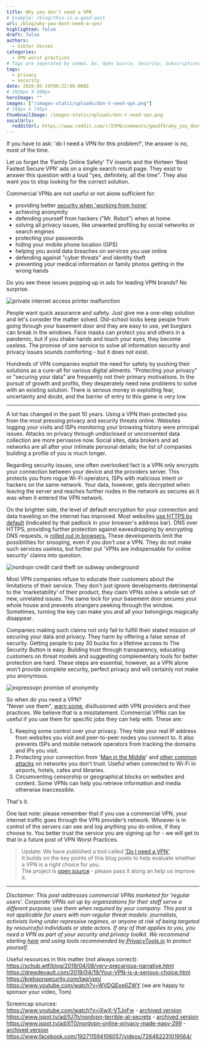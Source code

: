 ```yaml
---
title: Why you don't need a VPN
# Example: /blog/this-is-a-good-post
url: /blog/why-you-dont-need-a-vpn/
highlighted: false
draft: false
authors:
  - Viktor Vecsei
categories:
  - VPN worst practices
# Tags are seperated by comma. Ex. Open Source, Security, Subscriptions
tags:
  - privacy
  - security
date: 2020-05-19T06:22:00.000Z
# 1920px X 500px
heroImage: ""
images: ["/images-static/uploads/don-t-need-vpn.png"]
# 740px X 740px
thumbnailImage: /images-static/uploads/don-t-need-vpn.png
socalUrls:
  redditUrl: https://www.reddit.com/r/IVPN/comments/gmodf9/why_you_dont_need_a_vpn_first_post_in_vpn_worst/
---
```


If you have to ask: 'do I need a VPN for this problem?', the answer is no, most of the time.

Let us forget the ‘Family Online Safety' TV inserts and the thirteen 'Best Fastest Secure VPN’ ads on a single search result page. They exist to answer this question with a loud "yes, definitely, all the time". They also want you to stop looking for the correct solution.

Commercial VPNs are not useful or not alone sufficient for:

* providing better [security when 'working from home'](/blog/most-people-dont-need-a-commercial-vpn-to-work-from-home-securely/)
* achieving anonymity
* defending yourself from hackers ("Mr. Robot") when at home
* solving all privacy issues, like unwanted profiling by social networks or search engines
* protecting your passwords
* hiding your mobile phone location (GPS)
* helping you avoid data breaches on services you use online
* defending against "cyber threats" and identity theft
* preventing your medical information or family photos getting in the wrong hands

Do you see these issues popping up in ads for leading VPN brands? No surprise.

![private internet access printer malfunction](/images-static/uploads/1.png)

People want quick assurance and safety. Just give me a one-step solution and let's consider the matter solved. Old-school locks keep people from going through your basement door and they are easy to use, yet burglars can break in the windows. Face masks can protect you and others in a pandemic, but if you shake hands and touch your eyes, they become useless. The promise of one service to solve all information security and privacy issues sounds comforting - but it does not exist.

Hundreds of VPN companies exploit the need for safety by pushing their solutions as a cure-all for various digital ailments. "Protecting your privacy" or "securing your data" are frequently not their primary motivations. In the pursuit of growth and profits, they desperately need new problems to solve with an existing solution. There is serious money in exploiting fear, uncertainty and doubt, and the barrier of entry to this game is very low.

- - -

A lot has changed in the past 10 years. Using a VPN then protected you from the most pressing privacy and security threats online. Websites logging your visits and ISPs monitoring your browsing history were principal issues. Attacks on privacy through undisclosed or unconsented data collection are more pervasive now. Social sites, data brokers and ad networks are all after your intimate personal details; the list of companies building a profile of you is much longer.

Regarding security issues, one often overlooked fact is a VPN only encrypts your connection between your device and the providers server. This protects you from rogue Wi-Fi operators, ISPs with malicious intent or hackers on the same network. Your data, however, gets decrypted when leaving the server and reaches further nodes in the network as secures as it was when it entered the VPN network.

On the brighter side, the level of default encryption for your connection and data traveling on the internet has improved. Most websites [use HTTPS by default](https://news.umich.edu/how-lets-encrypt-doubled-the-internets-percentage-of-secure-websites-in-four-years/) (indicated by that padlock in your browser's address bar). DNS over HTTPS, providing further protection against eavesdropping by encrypting DNS requests, is [rolled out in browsers](https://blog.mozilla.org/blog/2020/02/25/firefox-continues-push-to-bring-dns-over-https-by-default-for-us-users/)[.](https://blog.mozilla.org/blog/2020/02/25/firefox-continues-push-to-bring-dns-over-https-by-default-for-us-users/.) These developments limit the possibilities for snooping, even if you don’t use a VPN. They do not make such services useless, but further put 'VPNs are indispensable for online security' claims into question.

![nordvpn credit card theft on subway underground](/images-static/uploads/2.png)

Most VPN companies refuse to educate their customers about the limitations of their service. They don't just ignore developments detrimental to the ‘marketability’ of their product, they claim VPNs solve a whole set of new, unrelated issues. The same lock for your basement door secures your whole house and prevents strangers peeking through the window. Sometimes, turning the key can make you and all your belongings magically disappear.

Companies making such claims not only fail to fulfill their stated mission of securing your data and privacy. They harm by offering a false sense of security. Getting people to pay 30 bucks for a lifetime access to The Security Button is easy. Building trust through transparency, educating customers on threat models and suggesting complementary tools for better protection are hard. These steps are essential, however, as a VPN alone won't provide complete security, perfect privacy and will certainly not make you anonymous.

![expressvpn promise of anonymity](/images-static/uploads/3.png)

So when do you need a VPN?\
"Never use them", [warn some](https://gist.github.com/joepie91/5a9909939e6ce7d09e29), disillusioned with VPN providers and their practices. We believe that is a misstatement. Commercial VPNs can be useful if you use them for specific jobs they can help with. These are:

1. Keeping some control over your privacy. They hide your real IP address from websites you visit and peer-to-peer nodes you connect to. It also prevents ISPs and mobile network operators from tracking the domains and IPs you visit.
2. Protecting your connection from '[Man in the Middle](https://en.wikipedia.org/wiki/Man-in-the-middle_attack)' and [other common attacks](https://en.wikipedia.org/wiki/Evil_twin_(wireless_networks)) on networks you don’t trust. Useful when connected to Wi-Fi in airports, hotels, cafes and libraries.
3. Circumventing censorship or geographical blocks on websites and content. Some VPNs can help you retrieve information and media otherwise inaccessible.

That's it.

One last note: please remember that if you use a commercial VPN, your internet traffic goes through the VPN provider’s network. Whoever is in control of the servers can see and log anything you do online, if they choose to. You better trust the service you are signing up for - we will get to that in a future post of VPN Worst Practices.

> Update: We have published a tool called ['Do I need a VPN'](https://www.doineedavpn.com).\
> It builds on the key points of this blog posts to help evaluate whether a VPN is a right choice for you.\
> The project is [open source](https://github.com/ivpn/doineedavpn.com) - please pass it along an help us improve it.

- - -

*Disclaimer: This post addresses commercial VPNs marketed for 'regular users'. Corporate VPNs set up by organizations for their staff serve a different purpose; use them when required by your company. This post is not applicable for users with non-regular threat models: journalists, activists living under repressive regimes, or anyone at risk of being targeted by resourceful individuals or state actors. If any of that applies to you, you need a VPN as part of your security and privacy toolkit. We recommend starting [here](<https://freedom.press/training/>) and using tools recommended by[ PrivacyTools.io](http://PrivacyTools.io) to protect yourself.*

Useful resources in this matter (not always correct):\
<https://schub.wtf/blog/2019/04/08/very-precarious-narrative.html>\
<https://drewdevault.com/2019/04/19/Your-VPN-is-a-serious-choice.html>\
<https://krebsonsecurity.com/tag/vpn/>\
<https://www.youtube.com/watch?v=WVDQEoe6ZWY> (we are happy to sponsor your video, Tom)

Screencap sources:\
<https://www.youtube.com/watch?v=jXwX-VTJoFw> - [archived version ](https://web.archive.org/web/20200424044453/https://www.youtube.com/watch?v=jXwX-VTJoFw)\
<https://www.ispot.tv/ad/IU7h/nordvpn-terrible-at-secrets> - [archived version ](https://archive.is/16Wsn)\
<https://www.ispot.tv/ad/IlT0/nordvpn-online-privacy-made-easy-299> - [archived version ](https://archive.is/BzqPX)\
<https://www.facebook.com/192711594106057/videos/726462231019564/>
